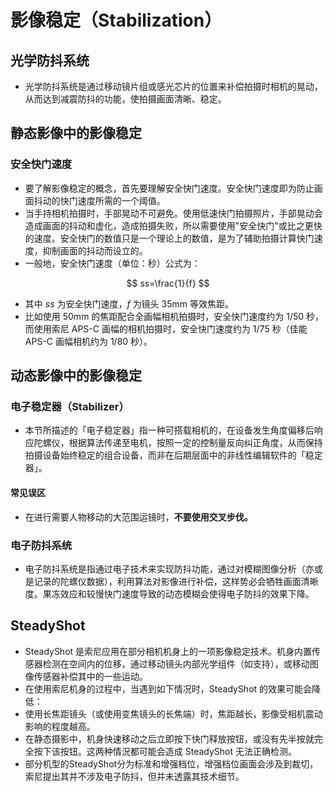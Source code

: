 # 影像稳定（Stabilization）

## 光学防抖系统
- 光学防抖系统是通过移动镜片组或感光芯片的位置来补偿拍摄时相机的晃动，从而达到减震防抖的功能，使拍摄画面清晰、稳定。

## 静态影像中的影像稳定
### 安全快门速度
- 要了解影像稳定的概念，首先要理解安全快门速度。安全快门速度即为防止画面抖动的快门速度所需的一个阈值。
- 当手持相机拍摄时，手部晃动不可避免。使用低速快门拍摄照片，手部晃动会造成画面的抖动和虚化，造成拍摄失败，所以需要使用"安全快门"或比之更快的速度。安全快门的数值只是一个理论上的数值，是为了辅助拍摄计算快门速度，抑制画面的抖动而设立的。
- 一般地，安全快门速度（单位：秒）公式为：

$$
ss=\frac{1}{f} 
$$

- 其中 $ss$ 为安全快门速度，$f$ 为镜头 35mm 等效焦距。
- 比如使用 50mm 的焦距配合全画幅相机拍摄时，安全快门速度约为 1/50 秒，而使用索尼 APS-C 画幅的相机拍摄时，安全快门速度约为 1/75 秒（佳能 APS-C 画幅相机约为 1/80 秒）。

## 动态影像中的影像稳定
### 电子稳定器（Stabilizer）
- 本节所描述的「电子稳定器」指一种可搭载相机的，在设备发生角度偏移后响应陀螺仪，根据算法传递至电机，按照一定的控制量反向纠正角度，从而保持拍摄设备始终稳定的组合设备，而非在后期层面中的非线性编辑软件的「稳定器」。
#### 常见误区
- 在进行需要人物移动的大范围运镜时，**不要使用交叉步伐。**

### 电子防抖系统
- 电子防抖系统是指通过电子技术来实现防抖功能，通过对模糊图像分析（亦或是记录的陀螺仪数据），利用算法对影像进行补偿，这样势必会牺牲画面清晰度。果冻效应和较慢快门速度导致的动态模糊会使得电子防抖的效果下降。
## SteadyShot
- SteadyShot 是索尼应用在部分相机机身上的一项影像稳定技术。机身内置传感器检测在空间内的位移，通过移动镜头内部光学组件（如支持），或移动图像传感器补偿其中的一些运动。
- 在使用索尼机身的过程中，当遇到如下情况时，SteadyShot 的效果可能会降低：
- 使用长焦距镜头（或使用变焦镜头的长焦端）时，焦距越长，影像受相机震动影响的程度越高。
- 在静态摄影中，机身快速移动之后立即按下快门释放按钮，或没有先半按就完全按下该按钮。这两种情況都可能会造成 SteadyShot 无法正确检测。
- 部分机型的SteadyShot分为标准和增强档位，增强档位画面会涉及到裁切，索尼提出其并不涉及电子防抖，但并未透露其技术细节。